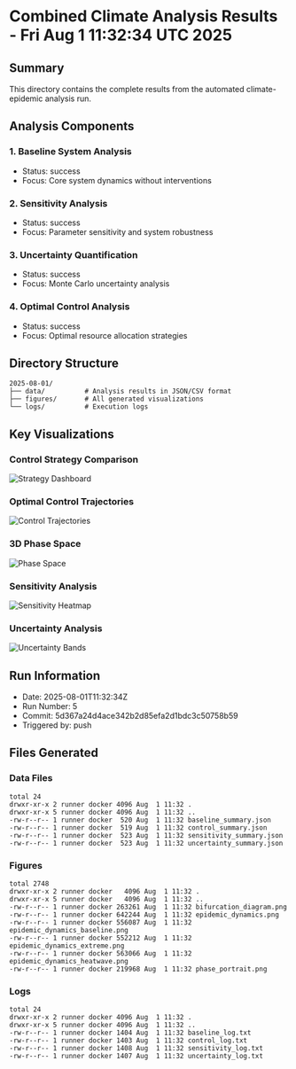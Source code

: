 # Combined Climate Analysis Results - Fri Aug  1 11:32:34 UTC 2025

## Summary

This directory contains the complete results from the automated climate-epidemic analysis run.

## Analysis Components

### 1. Baseline System Analysis
- Status: success
- Focus: Core system dynamics without interventions

### 2. Sensitivity Analysis  
- Status: success
- Focus: Parameter sensitivity and system robustness

### 3. Uncertainty Quantification
- Status: success
- Focus: Monte Carlo uncertainty analysis

### 4. Optimal Control Analysis
- Status: success
- Focus: Optimal resource allocation strategies

## Directory Structure

```
2025-08-01/
├── data/          # Analysis results in JSON/CSV format
├── figures/       # All generated visualizations
└── logs/          # Execution logs
```

## Key Visualizations

### Control Strategy Comparison
![Strategy Dashboard](figures/strategy_dashboard.png)

### Optimal Control Trajectories
![Control Trajectories](figures/control_trajectories.png)

### 3D Phase Space
![Phase Space](figures/phase_space_3d.png)

### Sensitivity Analysis
![Sensitivity Heatmap](figures/sensitivity_heatmap.png)

### Uncertainty Analysis
![Uncertainty Bands](figures/uncertainty_bands.png)

## Run Information
- Date: 2025-08-01T11:32:34Z
- Run Number: 5
- Commit: 5d367a24d4ace342b2d85efa2d1bdc3c50758b59
- Triggered by: push

## Files Generated

### Data Files
```
total 24
drwxr-xr-x 2 runner docker 4096 Aug  1 11:32 .
drwxr-xr-x 5 runner docker 4096 Aug  1 11:32 ..
-rw-r--r-- 1 runner docker  520 Aug  1 11:32 baseline_summary.json
-rw-r--r-- 1 runner docker  519 Aug  1 11:32 control_summary.json
-rw-r--r-- 1 runner docker  523 Aug  1 11:32 sensitivity_summary.json
-rw-r--r-- 1 runner docker  523 Aug  1 11:32 uncertainty_summary.json
```

### Figures
```
total 2748
drwxr-xr-x 2 runner docker   4096 Aug  1 11:32 .
drwxr-xr-x 5 runner docker   4096 Aug  1 11:32 ..
-rw-r--r-- 1 runner docker 263261 Aug  1 11:32 bifurcation_diagram.png
-rw-r--r-- 1 runner docker 642244 Aug  1 11:32 epidemic_dynamics.png
-rw-r--r-- 1 runner docker 556087 Aug  1 11:32 epidemic_dynamics_baseline.png
-rw-r--r-- 1 runner docker 552212 Aug  1 11:32 epidemic_dynamics_extreme.png
-rw-r--r-- 1 runner docker 563066 Aug  1 11:32 epidemic_dynamics_heatwave.png
-rw-r--r-- 1 runner docker 219968 Aug  1 11:32 phase_portrait.png
```

### Logs
```
total 24
drwxr-xr-x 2 runner docker 4096 Aug  1 11:32 .
drwxr-xr-x 5 runner docker 4096 Aug  1 11:32 ..
-rw-r--r-- 1 runner docker 1404 Aug  1 11:32 baseline_log.txt
-rw-r--r-- 1 runner docker 1403 Aug  1 11:32 control_log.txt
-rw-r--r-- 1 runner docker 1408 Aug  1 11:32 sensitivity_log.txt
-rw-r--r-- 1 runner docker 1407 Aug  1 11:32 uncertainty_log.txt
```
